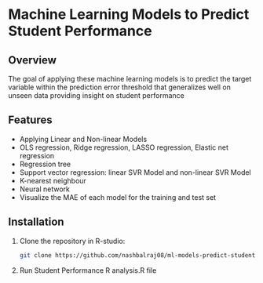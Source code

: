 
# Machine Learning Models to Predict Student Performance

## Overview
The goal of applying these machine learning models is to predict the target variable within the prediction error threshold that generalizes well on unseen data providing insight on student performance 

## Features
- Applying Linear and Non-linear Models
- OLS regression, Ridge regression, LASSO regression, Elastic net regression
- Regression tree
- Support vector regression: linear SVR Model and non-linear SVR Model
- K-nearest neighbour
- Neural network
- Visualize the MAE of each model for the training and test set

## Installation
1. Clone the repository in R-studio:
   ```bash
   git clone https://github.com/nashbalraj08/ml-models-predict-student-performance.git
2. Run Student Performance R analysis.R file
   
